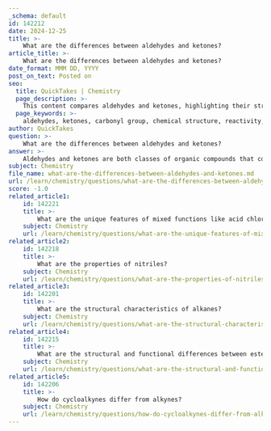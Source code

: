 ```yaml
---
_schema: default
id: 142212
date: 2024-12-25
title: >-
    What are the differences between aldehydes and ketones?
article_title: >-
    What are the differences between aldehydes and ketones?
date_format: MMM DD, YYYY
post_on_text: Posted on
seo:
  title: QuickTakes | Chemistry
  page_description: >-
    This content compares aldehydes and ketones, highlighting their structural differences, reactivity, nomenclature, chemical tests, and physical properties.
  page_keywords: >-
    aldehydes, ketones, carbonyl group, chemical structure, reactivity, nomenclature, oxidation, hydrogen bonding, chemical tests, physical properties
author: QuickTakes
question: >-
    What are the differences between aldehydes and ketones?
answer: >-
    Aldehydes and ketones are both classes of organic compounds that contain a carbonyl group (C=O), but they differ significantly in their structure, reactivity, and nomenclature. Here are the key differences between them:\n\n1. **Chemical Structure**:\n   - **Aldehydes** have the general formula R-CHO, where the carbonyl group is located at the end of the carbon chain. This means that at least one of the bonds to the carbonyl carbon is a hydrogen atom.\n   - **Ketones**, on the other hand, have the general formula R-CO-R', where the carbonyl group is situated between two carbon atoms, meaning it is bonded to two alkyl or aryl groups.\n\n2. **Reactivity**:\n   - Aldehydes are generally more reactive than ketones. They can be easily oxidized to form carboxylic acids. In contrast, ketones are resistant to oxidation and cannot be oxidized without breaking the carbon chain.\n\n3. **Nomenclature**:\n   - In terms of naming, aldehydes typically end with the suffix "-al" (e.g., propanal for a three-carbon aldehyde), while ketones use the suffix "-one" (e.g., propanone for a three-carbon ketone).\n\n4. **Chemical Tests**:\n   - Aldehydes can be distinguished from ketones using specific chemical tests. For example, Tollen's test and Fehling's test will yield positive results for aldehydes but not for ketones. This is due to the higher reactivity of aldehydes.\n\n5. **Physical Properties**:\n   - Both aldehydes and ketones can form hydrogen bonds with water, but aldehydes tend to have higher boiling points than ketones of similar molecular weight due to the presence of the hydrogen atom attached to the carbonyl carbon.\n\nIn summary, while both aldehydes and ketones contain a carbonyl group, they differ in their structural placement, reactivity, naming conventions, and some physical properties. These distinctions are crucial for understanding their behavior in chemical reactions and their applications in organic chemistry.
subject: Chemistry
file_name: what-are-the-differences-between-aldehydes-and-ketones.md
url: /learn/chemistry/questions/what-are-the-differences-between-aldehydes-and-ketones
score: -1.0
related_article1:
    id: 142221
    title: >-
        What are the unique features of mixed functions like acid chlorides and thioesters?
    subject: Chemistry
    url: /learn/chemistry/questions/what-are-the-unique-features-of-mixed-functions-like-acid-chlorides-and-thioesters
related_article2:
    id: 142218
    title: >-
        What are the properties of nitriles?
    subject: Chemistry
    url: /learn/chemistry/questions/what-are-the-properties-of-nitriles
related_article3:
    id: 142201
    title: >-
        What are the structural characteristics of alkanes?
    subject: Chemistry
    url: /learn/chemistry/questions/what-are-the-structural-characteristics-of-alkanes
related_article4:
    id: 142215
    title: >-
        What are the structural and functional differences between esters and carboxylic acids?
    subject: Chemistry
    url: /learn/chemistry/questions/what-are-the-structural-and-functional-differences-between-esters-and-carboxylic-acids
related_article5:
    id: 142206
    title: >-
        How do cycloalkynes differ from alkynes?
    subject: Chemistry
    url: /learn/chemistry/questions/how-do-cycloalkynes-differ-from-alkynes
---
```


&nbsp;